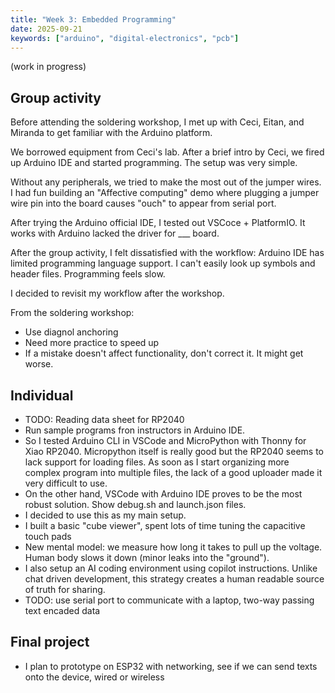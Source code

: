 ```yaml
---
title: "Week 3: Embedded Programming"
date: 2025-09-21
keywords: ["arduino", "digital-electronics", "pcb"]
---
```


(work in progress)

## Group activity

Before attending the soldering workshop, I met up with Ceci, Eitan, and Miranda to get familiar with the Arduino platform.

We borrowed equipment from Ceci's lab. After a brief intro by Ceci, we fired up Arduino IDE and started programming. The setup was very simple.

Without any peripherals, we tried to make the most out of the jumper wires. I had fun building an "Affective computing" demo where plugging a jumper wire pin into the board causes "ouch" to appear from serial port.

After trying the Arduino official IDE, I tested out VSCoce + PlatformIO. It works with Arduino lacked the driver for \_\_\_ board.

After the group activity, I felt dissatisfied with the workflow: Arduino IDE has limited programming language support. I can't easily look up symbols and header files. Programming feels slow.

I decided to revisit my workflow after the workshop.

From the soldering workshop:

- Use diagnol anchoring
- Need more practice to speed up
- If a mistake doesn't affect functionality, don't correct it. It might get worse.

## Individual

- TODO: Reading data sheet for RP2040
- Run sample programs fron instructors in Arduino IDE.
- So I tested Arduino CLI in VSCode and MicroPython with Thonny for Xiao RP2040. Micropython itself is really good but the RP2040 seems to lack support for loading files. As soon as I start organizing more complex program into multiple files, the lack of a good uploader made it very difficult to use.
- On the other hand, VSCode with Arduino IDE proves to be the most robust solution. Show debug.sh and launch.json files.
- I decided to use this as my main setup.
- I built a basic "cube viewer", spent lots of time tuning the capacitive touch pads
- New mental model: we measure how long it takes to pull up the voltage. Human body slows it down (minor leaks into the "ground").
- I also setup an AI coding environment using copilot instructions. Unlike chat driven development, this strategy creates a human readable source of truth for sharing.
- TODO: use serial port to communicate with a laptop, two-way passing text encaded data

## Final project

- I plan to prototype on ESP32 with networking, see if we can send texts onto the device, wired or wireless
